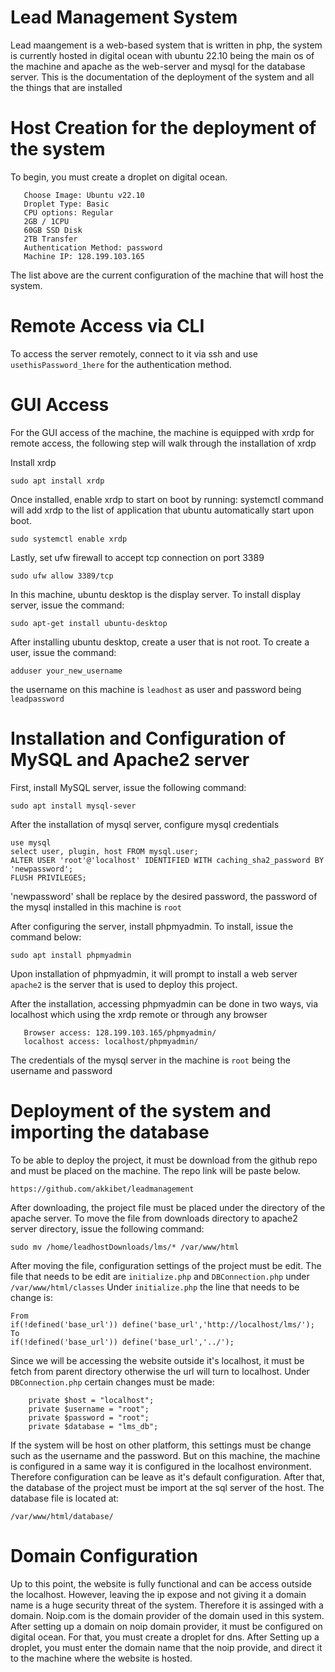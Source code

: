 # Lead Management System

Lead maangement is a web-based system that is written in php, the system is currently hosted in digital ocean with ubuntu 22.10 being the main os of the machine and apache as the web-server and mysql for the database server. This is the documentation of the deployment of the system and all the things that are installed

# Host Creation for the deployment of the system
To begin, you must create a droplet on digital ocean.
```Choose Region: Singapore
   Choose Image: Ubuntu v22.10
   Droplet Type: Basic
   CPU options: Regular
   2GB / 1CPU
   60GB SSD Disk
   2TB Transfer
   Authentication Method: password
   Machine IP: 128.199.103.165
```
The list above are the current configuration of the machine that will host the system.

# Remote Access via CLI
To access the server remotely, connect to it via ssh and use ```usethisPassword_1here``` for the authentication method.

# GUI Access
For the GUI access of the machine, the machine is equipped with xrdp for remote access, the following step will walk through the installation of xrdp

Install xrdp

```
sudo apt install xrdp
```

Once installed, enable xrdp to start on boot by running: systemctl command will add xrdp to the list of application that ubuntu automatically start upon boot.
```
sudo systemctl enable xrdp
```

Lastly, set ufw firewall to accept tcp connection on port 3389
```
sudo ufw allow 3389/tcp
```

In this machine, ubuntu desktop is the display server. To install display server, issue the command:
```
sudo apt-get install ubuntu-desktop
```

After installing ubuntu desktop, create a user that is not root. To create a user, issue the command:
```
adduser your_new_username
```
the username on this machine is ```leadhost``` as user and password being ```leadpassword```

# Installation and Configuration of MySQL and Apache2 server
First, install MySQL server, issue the following command:

```
sudo apt install mysql-sever
```
After the installation of mysql server, configure mysql credentials
```mysql
use mysql
select user, plugin, host FROM mysql.user;
ALTER USER 'root'@'localhost' IDENTIFIED WITH caching_sha2_password BY 'newpassword';
FLUSH PRIVILEGES;
```
'newpassword' shall be replace by the desired password, the password of the mysql installed in this machine is ```root```

After configuring the server, install phpmyadmin. To install, issue the command below:
```
sudo apt install phpmyadmin
```

Upon installation of phpmyadmin, it will prompt to install a web server ```apache2``` is the server that is used to deploy this project.

After the installation, accessing phpmyadmin can be done in two ways, via localhost which using the xrdp remote or through any browser
```
   Browser access: 128.199.103.165/phpmyadmin/
   localhost access: localhost/phpmyadmin/
```
The credentials of the mysql server in the machine is ```root``` being the username and password

# Deployment of the system and importing the database
To be able to deploy the project, it must be download from the github repo and must be placed on the machine. The repo link will be paste below.
```
https://github.com/akkibet/leadmanagement
```
After downloading, the project file must be placed under the directory of the apache server. To move the file from downloads directory to apache2 server directory, issue the following command:
```
sudo mv /home/leadhostDownloads/lms/* /var/www/html
```
After moving the file, configuration settings of the project must be edit. The file that needs to be edit are ```initialize.php``` and ```DBConnection.php``` under ```/var/www/html/classes```
Under ```initialize.php``` the line that needs to be change is:
```
From
if(!defined('base_url')) define('base_url','http://localhost/lms/');
To
if(!defined('base_url')) define('base_url','../');
```
Since we will be accessing the website outside it's localhost, it must be fetch from parent directory otherwise the url will turn to localhost.
Under ```DBConnection.php``` certain changes must be made:
```
    private $host = "localhost";
    private $username = "root";
    private $password = "root";
    private $database = "lms_db";
```
If the system will be host on other platform, this settings must be change such as the username and the password. But on this machine, the machine is configured in a same way it is configured in the localhost environment. Therefore configuration can be leave as it's default configuration.
After that, the database of the project must be import at the sql server of the host. The database file is located at:
```
/var/www/html/database/
```
# Domain Configuration
Up to this point, the website is fully functional and can be access outside the localhost. However, leaving the ip expose and not giving it a domain name is a huge security threat of the system. Therefore it is assinged with a domain.
Noip.com is the domain provider of the domain used in this system.
After setting up a domain on noip domain provider, it must be configured on digital ocean. For that, you must create a droplet for dns.
After Setting up a droplet, you must enter the domain name that the noip provide, and direct it to the machine where the website is hosted.
